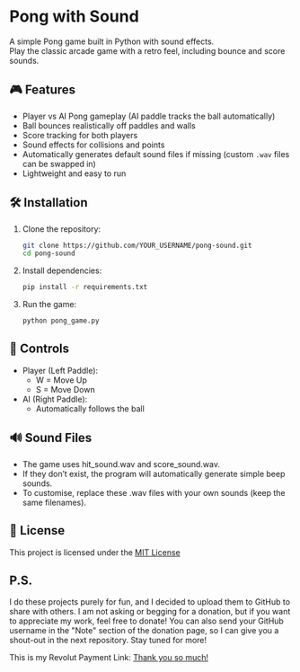 # Pong with Sound

A simple Pong game built in Python with sound effects.  
Play the classic arcade game with a retro feel, including bounce and score sounds.  

## 🎮 Features
- Player vs AI Pong gameplay (AI paddle tracks the ball automatically)  
- Ball bounces realistically off paddles and walls  
- Score tracking for both players  
- Sound effects for collisions and points  
- Automatically generates default sound files if missing (custom `.wav` files can be swapped in)  
- Lightweight and easy to run  

## 🛠️ Installation

1. Clone the repository:
   ```bash
   git clone https://github.com/YOUR_USERNAME/pong-sound.git
   cd pong-sound

2. Install dependencies:
   ```bash
   pip install -r requirements.txt
3. Run the game:
   ```bash
   python pong_game.py

## 🎹 Controls
- Player (Left Paddle):
   - W = Move Up
   - S = Move Down
- AI (Right Paddle):
   - Automatically follows the ball
## 🔊 Sound Files
- The game uses hit_sound.wav and score_sound.wav.
- If they don’t exist, the program will automatically generate simple beep sounds.
- To customise, replace these .wav files with your own sounds (keep the same filenames).
## 📜 License
This project is licensed under the [MIT License](https://github.com/AndreyWinz/pong-sound/blob/main/LICENSE)

## P.S.
I do these projects purely for fun, and I decided to upload them to GitHub to share with others. I am not asking or begging for a donation, but if you want to appreciate my work, feel free to donate! You can also send your GitHub username in the "Note" section of the donation page, so I can give you a shout-out in the next repository. Stay tuned for more!

This is my Revolut Payment Link:
[Thank you so much!](https://revolut.me/andreygdl9)
